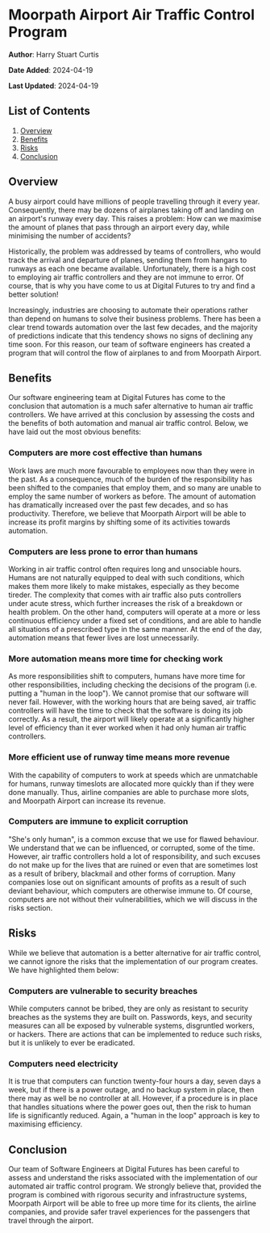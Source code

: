 # Moorpath Airport Air Traffic Control Program

**Author**: Harry Stuart Curtis

**Date Added**: 2024-04-19

**Last Updated**: 2024-04-19

## List of Contents

1. [Overview](#overview)
2. [Benefits](#benefits)
3. [Risks](#risks)
4. [Conclusion](#conclusion)

## Overview

A busy airport could have millions of people travelling through it every year. Consequently, there may be dozens of airplanes taking off and landing on an airport's runway every day. This raises a problem: How can we maximise the amount of planes that pass through an airport every day, while minimising the number of accidents?

Historically, the problem was addressed by teams of controllers, who would track the arrival and departure of planes, sending them from hangars to runways as each one became available. Unfortunately, there is a high cost to employing air traffic controllers and they are not immune to error. Of course, that is why you have come to us at Digital Futures to try and find a better solution!

Increasingly, industries are choosing to automate their operations rather than depend on humans to solve their business problems. There has been a clear trend towards automation over the last few decades, and the majority of predictions indicate that this tendency shows no signs of declining any time soon. For this reason, our team of software engineers has created a program that will control the flow of airplanes to and from Moorpath Airport.

## Benefits

Our software engineering team at Digital Futures has come to the conclusion that automation is a much safer alternative to human air traffic controllers. We have arrived at this conclusion by assessing the costs and the benefits of both automation and manual air traffic control. Below, we have laid out the most obvious benefits:

### Computers are more cost effective than humans

Work laws are much more favourable to employees now than they were in the past. As a consequence, much of the burden of the responsibility has been shifted to the companies that employ them, and so many are unable to employ the same number of workers as before. The amount of automation has dramatically increased over the past few decades, and so has productivity. Therefore, we believe that Moorpath Airport will be able to increase its profit margins by shifting some of its activities towards automation.

### Computers are less prone to error than humans

Working in air traffic control often requires long and unsociable hours. Humans are not naturally equipped to deal with such conditions, which makes them more likely to make mistakes, especially as they become tireder. The complexity that comes with air traffic also puts controllers under acute stress, which further increases the risk of a breakdown or health problem. On the other hand, computers will operate at a more or less continuous efficiency under a fixed set of conditions, and are able to handle all situations of a prescribed type in the same manner. At the end of the day, automation means that fewer lives are lost unnecessarily. 

### More automation means more time for checking work

As more responsibilities shift to computers, humans have more time for other responsibilities, including checking the decisions of the program (i.e. putting a "human in the loop"). We cannot promise that our software will never fail. However, with the working hours that are being saved, air traffic controllers will have the time to check that the software is doing its job correctly. As a result, the airport will likely operate at a significantly higher level of efficiency than it ever worked when it had only human air traffic controllers.

### More efficient use of runway time means more revenue

With the capability of computers to work at speeds which are unmatchable for humans, runway timeslots are allocated more quickly than if they were done manually. Thus, airline companies are able to purchase more slots, and Moorpath Airport can increase its revenue.

### Computers are immune to explicit corruption

"She's only human", is a common excuse that we use for flawed behaviour. We understand that we can be influenced, or corrupted, some of the time. However, air traffic controllers hold a lot of responsibility, and such excuses do not make up for the lives that are ruined or even that are sometimes lost as a result of bribery, blackmail and other forms of corruption. Many companies lose out on significant amounts of profits as a result of such deviant behaviour, which computers are otherwise immune to. Of course, computers are not without their vulnerabilities, which we will discuss in the risks section.

## Risks

While we believe that automation is a better alternative for air traffic control, we cannot ignore the risks that the implementation of our program creates. We have highlighted them below:

### Computers are vulnerable to security breaches

While computers cannot be bribed, they are only as resistant to security breaches as the systems they are built on. Passwords, keys, and security measures can all be exposed by vulnerable systems, disgruntled workers, or hackers. There are actions that can be implemented to reduce such risks, but it is unlikely to ever be eradicated.

### Computers need electricity

It is true that computers can function twenty-four hours a day, seven days a week, but if there is a power outage, and no backup system in place, then there may as well be no controller at all. However, if a procedure is in place that handles situations where the power goes out, then the risk to human life is significantly reduced. Again, a "human in the loop" approach is key to maximising efficiency.

## Conclusion

Our team of Software Engineers at Digital Futures has been careful to assess and understand the risks associated with the implementation of our automated air traffic control program. We strongly believe that, provided the program is combined with rigorous security and infrastructure systems, Moorpath Airport will be able to free up more time for its clients, the airline companies, and provide safer travel experiences for the passengers that travel through the airport.